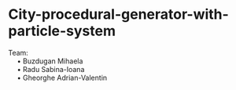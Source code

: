 # City-procedural-generator-with-particle-system

Team: <br/> &emsp; • Buzdugan Mihaela
      <br/> &emsp; • Radu Sabina-Ioana
      <br/> &emsp; • Gheorghe Adrian-Valentin
